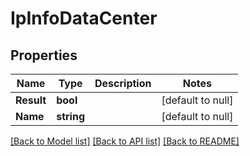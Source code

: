 # IpInfoDataCenter

## Properties
Name | Type | Description | Notes
------------ | ------------- | ------------- | -------------
**Result** | **bool** |  | [default to null]
**Name** | **string** |  | [default to null]

[[Back to Model list]](../README.md#documentation-for-models) [[Back to API list]](../README.md#documentation-for-api-endpoints) [[Back to README]](../README.md)

